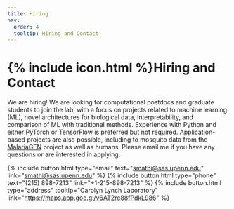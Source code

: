 ```yaml
---
title: Hiring
nav:
  order: 4
  tooltip: Hiring and Contact
---
```


# {% include icon.html %}Hiring and Contact

We are hiring! We are looking for computational postdocs and graduate students to join the lab, with a focus on projects related to machine learning (ML), novel architectures for biological data, interpretability, and comparison of ML with traditional methods. Experience with Python and either PyTorch or TensorFlow is preferred but not required. Application-based projects are also possible, including to mosquito data from the [MalariaGEN](https://www.malariagen.net/) project as well as humans. Please email me if you have any questions or are interested in applying: 

{%
  include button.html
  type="email"
  text="smathi@sas.upenn.edu"
  link="smathi@sas.upenn.edu"
%}
{%
  include button.html
  type="phone"
  text="(215) 898-7213"
  link="+1-215-898-7213"
%}
{%
  include button.html
  type="address"
  tooltip="Carolyn Lynch Laboratory"
  link="https://maps.app.goo.gl/v6AT2re88fPdkL986"
%}


